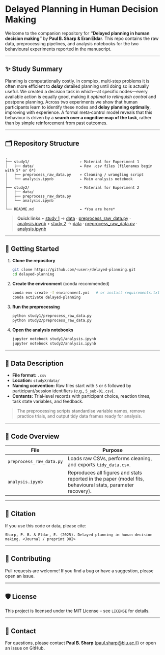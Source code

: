 # Delayed Planning in Human Decision Making

Welcome to the companion repository for **“Delayed planning in human decision making”** by **Paul B. Sharp & Eran Eldar**.
This repo contains the raw data, preprocessing pipelines, and analysis notebooks for the two behavioural experiments reported in the manuscript.

---

## ✨ Study Summary

Planning is computationally costly.  In complex, multi‑step problems it is often more efficient to ***delay*** detailed planning until doing so is actually useful.  We created a decision task in which—at specific nodes—every available action is equally good, making it *optimal to relinquish control* and postpone planning.  Across two experiments we show that human participants learn to identify these nodes and **delay planning optimally**, improving with experience.  A formal meta‑control model reveals that this behaviour is driven by a **search over a cognitive map of the task**, rather than by simple reinforcement from past outcomes.

---

## 🗂️ Repository Structure

```
.
├── study1/                       ← Material for Experiment 1
│   ├── data/                     ← Raw .csv files (filenames begin with 5* or 6*)
│   ├── preprocess_raw_data.py    ← Cleaning / wrangling script
│   └── analysis.ipynb            ← Main analysis notebook
│
├── study2/                       ← Material for Experiment 2
│   ├── data/
│   ├── preprocess_raw_data.py
│   └── analysis.ipynb
│
└── README.md                     ← *You are here*
```

> **Quick links**
> • [study 1](./study1/) → [data](./study1/data/) · [preprocess\_raw\_data.py](./study1/preprocess_raw_data.py) · [analysis.ipynb](./study1/analysis.ipynb)
> • [study 2](./study2/) → [data](./study2/data/) · [preprocess\_raw\_data.py](./study2/preprocess_raw_data.py) · [analysis.ipynb](./study2/analysis.ipynb)

---

## 🚀 Getting Started

1. **Clone the repository**

   ```bash
   git clone https://github.com/<user>/delayed‑planning.git
   cd delayed‑planning
   ```
2. **Create the environment** (conda recommended)

   ```bash
   conda env create -f environment.yml   # or install requirements.txt
   conda activate delayed-planning
   ```
3. **Run the preprocessing**

   ```bash
   python study1/preprocess_raw_data.py
   python study2/preprocess_raw_data.py
   ```
4. **Open the analysis notebooks**

   ```bash
   jupyter notebook study1/analysis.ipynb
   jupyter notebook study2/analysis.ipynb
   ```

---

## 📝 Data Description

* **File format:** `.csv`
* **Location:** `studyX/data/`
* **Naming convention:** Raw files start with `5` or `6` followed by participant/session identifiers (e.g., `5_sub‑01.csv`).
* **Contents:** Trial‑level records with participant choice, reaction times, task state variables, and feedback.

> The preprocessing scripts standardise variable names, remove practice trials, and output tidy data frames ready for analysis.

---

## 🔧 Code Overview

| File                     | Purpose                                                                                                     |
| ------------------------ | ----------------------------------------------------------------------------------------------------------- |
| `preprocess_raw_data.py` | Loads raw CSVs, performs cleaning, and exports `tidy_data.csv`.                                             |
| `analysis.ipynb`         | Reproduces all figures and stats reported in the paper (model fits, behavioural stats, parameter recovery). |

---

## 📄 Citation

If you use this code or data, please cite:

```text
Sharp, P. B. & Eldar, E. (2025). Delayed planning in human decision making. <Journal / preprint DOI>
```

---

## 🤝 Contributing

Pull requests are welcome!  If you find a bug or have a suggestion, please open an issue.

---

## 🛡️ License

This project is licensed under the MIT License – see `LICENSE` for details.

---

## 📧 Contact

For questions, please contact **Paul B. Sharp** (paul.sharp@biu.ac.il) or open an issue on GitHub.
